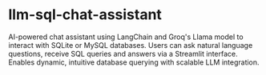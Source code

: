 # llm-sql-chat-assistant
AI-powered chat assistant using LangChain and Groq's Llama model to interact with SQLite or MySQL databases. Users can ask natural language questions, receive SQL queries and answers via a Streamlit interface. Enables dynamic, intuitive database querying with scalable LLM integration.
